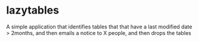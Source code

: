 # lazytables

A simple application that identifies tables that that have a last modified date > 2months, 
and then emails a notice to X people, and then drops the tables 

